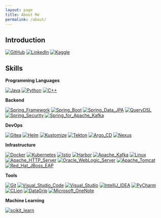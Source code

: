 ```yaml
---
layout: page
title: About Me
permalink: /about/
---
```


## Introduction

[![GitHub](https://img.shields.io/badge/GitHub-100000?style=for-the-badge&logo=github&logoColor=white)](https://github.com/codejsha)
[![LinkedIn](https://img.shields.io/badge/LinkedIn-0077B5?style=for-the-badge&logo=linkedin&logoColor=white)](https://www.linkedin.com/in/codejsha/)
[![Kaggle](https://img.shields.io/badge/Kaggle-20BEFF?style=for-the-badge&logo=Kaggle&logoColor=white)](https://www.kaggle.com/codejsha)

## Skills

**Programming Languages**

[![Java](https://img.shields.io/badge/Java-ED8B00?style=for-the-badge&logo=java&logoColor=white)](https://www.java.com/)
[![Python](https://img.shields.io/badge/Python-3776AB?style=for-the-badge&logo=python&logoColor=white)](https://www.python.org/)
[![C++](https://img.shields.io/badge/C%2B%2B-00599C?style=for-the-badge&logo=C%2B%2B&logoColor=white)](https://isocpp.org/)

**Backend**

[![Spring_Framework](https://img.shields.io/badge/Spring_Framework-6DB33F?style=for-the-badge&logo=spring&logoColor=white)](https://spring.io/)
[![Spring_Boot](https://img.shields.io/badge/Spring_Boot-6DB33F?style=for-the-badge&logo=spring-boot&logoColor=white)](https://spring.io/projects/spring-boot)
[![Spring_Data_JPA](https://img.shields.io/badge/Spring_Data_JPA-6DB33F?style=for-the-badge&logo=spring&logoColor=white)](https://spring.io/projects/spring-data-jpa)
[![QueryDSL](https://img.shields.io/badge/QueryDSL-3E87D0?style=for-the-badge&logo=querydsl&logoColor=white)](http://querydsl.com/)
[![Spring_Security](https://img.shields.io/badge/Spring_Security-6DB33F?style=for-the-badge&logo=Spring-Security&logoColor=white)](https://spring.io/projects/spring-security)
[![Spring_for_Apache_Kafka](https://img.shields.io/badge/Spring_for_Apache_Kafka-6DB33F?style=for-the-badge&logo=spring&logoColor=white)](https://spring.io/projects/spring-kafka)

**DevOps**

[![Gitea](https://img.shields.io/badge/Gitea-609926?style=for-the-badge&logo=gitea&logoColor=white)](https://gitea.io/)
[![Helm](https://img.shields.io/badge/Helm-0F1689?style=for-the-badge&logo=helm&logoColor=white)](https://helm.sh/)
[![Kustomize](https://img.shields.io/badge/Kustomize-3E5FA8?style=for-the-badge&logo=kustomize&logoColor=white)](https://kustomize.io/)
[![Tekton](https://img.shields.io/badge/Tekton-FD495C?style=for-the-badge&logo=tekton&logoColor=white)](https://tekton.dev/)
[![Argo_CD](https://img.shields.io/badge/Argo_CD-EF7B4D?style=for-the-badge&logo=argo&logoColor=white)](https://argo-cd.readthedocs.io/)
[![Nexus](https://img.shields.io/badge/Nexus-1ABA73?style=for-the-badge&logo=nexus&logoColor=white)](https://www.sonatype.com/products/nexus-repository)

**Infrastructure**

[![Docker](https://img.shields.io/badge/Docker-2496ED?style=for-the-badge&logo=docker&logoColor=white)](https://www.docker.com/)
[![Kubernetes](https://img.shields.io/badge/Kubernetes-326CE5?style=for-the-badge&logo=kubernetes&logoColor=white)](https://kubernetes.io/)
[![Istio](https://img.shields.io/badge/Istio-466BB0?style=for-the-badge&logo=istio&logoColor=white)](https://istio.io/)
[![Harbor](https://img.shields.io/badge/Harbor-60B932?style=for-the-badge&logo=harbor&logoColor=white)](https://goharbor.io/)
[![Apache_Kafka](https://img.shields.io/badge/Apache_Kafka-231F20?style=for-the-badge&logo=apache-kafka&logoColor=white)](https://kafka.apache.org/)
[![Linux](https://img.shields.io/badge/Linux-FCC624?style=for-the-badge&logo=linux&logoColor=black)](https://kafka.apache.org/)
[![Apache_HTTP_Server](https://img.shields.io/badge/Apache_HTTP_Server-D22128?style=for-the-badge&logo=apache&logoColor=white)](https://httpd.apache.org/)
[![Oracle_WebLogic_Server](https://img.shields.io/badge/Oracle_WebLogic_Server-F80000?style=for-the-badge&logo=oracle&logoColor=white)](https://www.oracle.com/java/weblogic/)
[![Apache_Tomcat](https://img.shields.io/badge/Apache_Tomcat-F8DC75?style=for-the-badge&logo=apache-tomcat&logoColor=black)](https://tomcat.apache.org/)
[![Red_Hat_JBoss_EAP](https://img.shields.io/badge/Red_Hat_JBoss_EAP-EE0000?style=for-the-badge&logo=redhat&logoColor=white)](https://www.redhat.com/en/technologies/jboss-middleware/application-platform)

**Tools**

[![Git](https://img.shields.io/badge/Git-F05032?style=for-the-badge&logo=git&logoColor=white)](https://git-scm.com/)
[![Visual_Studio_Code](https://img.shields.io/badge/Visual_Studio_Code-007ACC?style=for-the-badge&logo=visual-studio-code&logoColor=white)](https://code.visualstudio.com/)
[![Visual_Studio](https://img.shields.io/badge/Visual_Studio-5C2D91?style=for-the-badge&logo=visual-studio&logoColor=white)](https://visualstudio.microsoft.com/)
[![IntelliJ_IDEA](https://img.shields.io/badge/IntelliJ_IDEA-000000?style=for-the-badge&logo=intellij-idea&logoColor=white)](https://www.jetbrains.com/idea/)
[![PyCharm](https://img.shields.io/badge/PyCharm-000000?style=for-the-badge&logo=pycharm&logoColor=white)](https://www.jetbrains.com/pycharm/)
[![CLion](https://img.shields.io/badge/CLion-000000?style=for-the-badge&logo=clion&logoColor=white)](https://www.jetbrains.com/clion/)
[![DataGrip](https://img.shields.io/badge/DataGrip-000000?style=for-the-badge&logo=datagrip&logoColor=white)](https://www.jetbrains.com/datagrip/)
[![Microsoft_OneNote](https://img.shields.io/badge/Microsoft_OneNote-7719AA?style=for-the-badge&logo=microsoft-onenote&logoColor=white)](https://www.onenote.com/)

**Machine Learning**

[![scikit_learn](https://img.shields.io/badge/scikit_learn-F7931E?style=for-the-badge&logo=scikit-learn&logoColor=white)](https://scikit-learn.org/)
